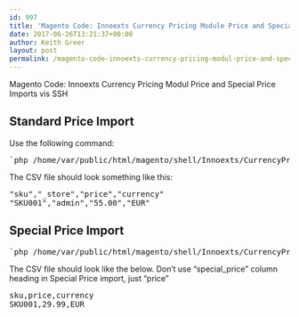 ```yaml
---
id: 997
title: 'Magento Code: Innoexts Currency Pricing Module Price and Special Price Import via SSH'
date: 2017-06-26T13:21:37+00:00
author: Keith Greer
layout: post
permalink: /magento-code-innoexts-currency-pricing-modul-price-and-special-price-import-via-ssh
---
```

Magento Code: Innoexts Currency Pricing Modul Price and Special Price Imports vis SSH

## Standard Price Import 

Use the following command: 

<pre>`php /home/var/public/html/magento/shell/Innoexts/CurrencyPricing/Catalog/Product/Price/Compound/Import.php --file-path /var/import/ --file-filename standard_price.csv`</pre>

The CSV file should look something like this: 

<pre>"sku","_store","price","currency"
"SKU001","admin","55.00","EUR"</pre>

## Special Price Import

<pre>`php /home/var/public/html/magento/shell/Innoexts/CurrencyPricing/Catalog/Product/Price/CompoundSpecial/Import.php --file-path /var/import/ --file-filename special_price.csv`</pre>

The CSV file should look like the below. Don&#8217;t use &#8220;special_price&#8221; column heading in Special Price import, just &#8220;price&#8221;

<pre>sku,price,currency
SKU001,29.99,EUR</pre>
